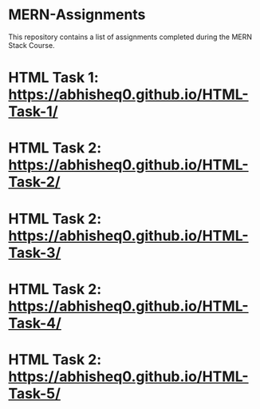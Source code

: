 # MERN-Assignments
This repository contains a list of assignments completed during the MERN Stack Course.

# HTML Task 1: https://abhisheq0.github.io/HTML-Task-1/

# HTML Task 2: https://abhisheq0.github.io/HTML-Task-2/

# HTML Task 2: https://abhisheq0.github.io/HTML-Task-3/

# HTML Task 2: https://abhisheq0.github.io/HTML-Task-4/

# HTML Task 2: https://abhisheq0.github.io/HTML-Task-5/

